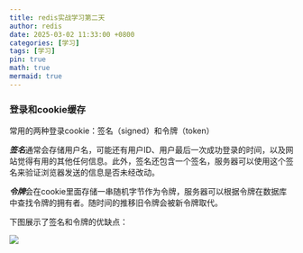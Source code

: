 ```yaml
---
title: redis实战学习第二天
author: redis
date: 2025-03-02 11:33:00 +0800
categories: [学习]
tags: [学习]
pin: true
math: true
mermaid: true
---
```


### 登录和cookie缓存

常用的两种登录cookie：签名（signed）和令牌（token）

***签名***通常会存储用户名，可能还有用户ID、用户最后一次成功登录的时间，以及网站觉得有用的其他任何信息。此外，签名还包含一个签名，服务器可以使用这个签名来验证浏览器发送的信息是否未经改动。

***令牌***会在cookie里面存储一串随机字节作为令牌，服务器可以根据令牌在数据库中查找令牌的拥有者。随时间的推移旧令牌会被新令牌取代。

下图展示了签名和令牌的优缺点：

![](assets/img/redis/cookie.png) 



















